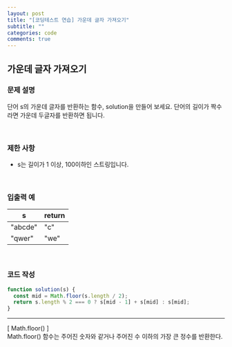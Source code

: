 ```yaml
---
layout: post
title: "[코딩테스트 연습] 가운데 글자 가져오기"
subtitle: ""
categories: code
comments: true
---
```


## 가운데 글자 가져오기

### 문제 설명

단어 s의 가운데 글자를 반환하는 함수, solution을 만들어 보세요. 단어의 길이가 짝수라면 가운데 두글자를 반환하면 됩니다.

<br>

### 제한 사항

- s는 길이가 1 이상, 100이하인 스트링입니다.

<br>

### 입출력 예

| s       | return |
| ------- | ------ |
| "abcde" | "c"    |
| "qwer"  | "we"   |

<br>

### 코드 작성

```js
function solution(s) {
  const mid = Math.floor(s.length / 2);
  return s.length % 2 === 0 ? s[mid - 1] + s[mid] : s[mid];
}
```

<hr>
[ Math.floor() ]<br>
Math.floor() 함수는 주어진 숫자와 같거나 주어진 수 이하의 가장 큰 정수를 반환한다.

<br>
